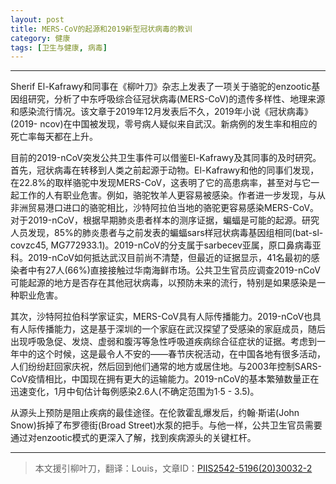 ```yaml
---
layout: post
title: MERS-CoV的起源和2019新型冠状病毒的教训
category: 健康
tags: [卫生与健康, 病毒]
---
```



----------
Sherif El-Kafrawy和同事在《柳叶刀》杂志上发表了一项关于骆驼的enzootic基因组研究，分析了中东呼吸综合征冠状病毒(MERS-CoV)的遗传多样性、地理来源和感染流行情况。该文章于2019年12月发表后不久，2019年小说《冠状病毒》(2019- ncov)在中国被发现，零号病人疑似来自武汉。新病例的发生率和相应的死亡率每天都在上升。

目前的2019-nCoV突发公共卫生事件可以借鉴El-Kafrawy及其同事的及时研究。首先，冠状病毒在转移到人类之前起源于动物。El-Kafrawy和他的同事们发现，在22.8%的取样骆驼中发现MERS-CoV，这表明了它的高患病率，甚至对与它一起工作的人有职业危害。例如，骆驼牧羊人更容易被感染。作者进一步发现，与从非洲贸易港口进口的骆驼相比，沙特阿拉伯当地的骆驼更容易感染MERS-CoV。对于2019-nCoV，根据早期肺炎患者样本的测序证据，蝙蝠是可能的起源。研究人员发现，85%的肺炎患者与之前发表的蝙蝠sars样冠状病毒基因组相同(bat-sl-covzc45, MG772933.1)。2019-nCoV的分支属于sarbecev亚属，原口鼻病毒亚科。2019-nCoV如何抵达武汉目前尚不清楚，但最近的证据显示，41名最初的感染者中有27人(66%)直接接触过华南海鲜市场。公共卫生官员应调查2019-nCoV可能起源的地方是否存在其他冠状病毒，以预防未来的流行，特别是如果感染是一种职业危害。

其次，沙特阿拉伯科学家证实，MERS-CoV具有人际传播能力。2019-nCoV也具有人际传播能力，这是基于深圳的一个家庭在武汉探望了受感染的家庭成员，随后出现呼吸急促、发烧、虚弱和腹泻等急性呼吸道疾病综合征症状的证据。考虑到一年中的这个时候，这是最令人不安的——春节庆祝活动，在中国各地有很多活动，人们纷纷赶回家庆祝，然后回到他们通常的地方或居住地。与2003年控制SARS-CoV疫情相比，中国现在拥有更大的运输能力。2019-nCoV的基本繁殖数量正在迅速变化，1月中旬估计每例感染2.6人(不确定范围为1·5 - 3.5)。

从源头上预防是阻止疾病的最佳途径。在伦敦霍乱爆发后，约翰·斯诺(John Snow)拆掉了布罗德街(Broad Street)水泵的把手。与他一样，公共卫生官员需要通过对enzootic模式的更深入了解，找到疾病源头的关键杠杆。


----------
> 本文援引柳叶刀，翻译：Louis，文章ID：[PIIS2542-5196(20)30032-2][1]


  [1]: https://www.thelancet.com/journals/lanplh/article/PIIS2542-5196%2820%2930032-2/fulltext